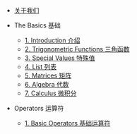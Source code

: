 <!-- docs/_sidebar.md -->

* [关于我们](/#关于我们)
* The<html>&nbsp;</html>Basics 基础
  - [1. Introduction 介绍](TheBasics/Introduction)
  - [2. Trigonometric Functions 三角函数](TheBasics/TrigonometricFunctions)
  - [3. Special Values 特殊值](TheBasics/SpecialValues)
  - [4. List 列表](TheBasics/List)
  - [5. Matrices 矩阵](TheBasics/Matrices)
  - [6. Algebra 代数](TheBasics/Algebra)
  - [7. Calculus 微积分](TheBasics/Calsulus)


* Operators 运算符
  - [1. Basic<html>&nbsp;</html>Operators 基础运算符](Operators/BasicOperators)
